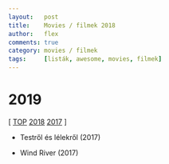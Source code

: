 ```yaml
---
layout:   post
title:    Movies / filmek 2018
author:   flex
comments: true
category: movies / filmek
tags:     [listák, awesome, movies, filmek]
---
```


<link rel='stylesheet' href='unitegallery/css/unite-gallery.css' type='text/css' /> 
<link rel='stylesheet' href='unitegallery/themes/default/ug-theme-default.css' type='text/css' /> 

<script type='text/javascript' src='unitegallery/js/jquery-11.0.min.js'></script>
<script type='text/javascript' src='unitegallery/js/unitegallery.min.js'></script> 
<script type='text/javascript' src='unitegallery/themes/tiles/ug-theme-tiles.js'></script>

# 2019

[ [TOP](TOP_movies.html) [2018](2018_movies.html) [2017](2017_movies.html) ]

<div id="gallery2019hu" style="display:none; margin-bottom: .7em; margin-left: 1.5%; margin-right: 1.5%; margin-top: .5em;">

<img alt="A martfűi rém (2016)" src="images/movies/2018/a_martfui_rem.jpg" data-image="images/movies/2018/a_martfui_rem_ORIGINAL.jpg" data-description="A martfűi rém (2016)">

</div>

<div class="newspaper2">

<ul>

<li>Testről és lélekről (2017)</li>

</ul>

</div>

<div id="gallery2019" style="display:none; margin-bottom: .7em; margin-left: 1.5%; margin-right: 1.5%; margin-top: .5em;">

<img alt="" src="images/movies/2018/wind_river.jpg" data-image="images/movies/2018/wind_river_ORIGINAL.jpg" data-description="">

</div>

<div class="newspaper2">

<ul>

<li>Wind River (2017)</li>

</ul>

</div>

<script type="text/javascript"> 
	
	jQuery( document ).ready( function() { jQuery( "#gallery2019hu" ).unitegallery( {

		tiles_space_between_cols:      10,
		tiles_justified_space_between: 10,
		//tiles_col_width:               500,
		tile_enable_shadow:            true,
			tile_shadow_h: 			   3,			//position of horizontal shadow
			tile_shadow_v: 			   3,			//position of vertical shadow
			tile_shadow_blur: 		   5,			//shadow blur
			tile_shadow_spread: 	   2,			//shadow spread
			tile_shadow_color: 		   "#2B2B2B",	//shadow color

		theme_gallery_padding:         0,
		tiles_type: 				   "justified",

		gallery_width: 				   "100%",
		tiles_exact_width: 			   false,

		gallery_control_keyboard: 	   true,

	} ) } );
										   
	jQuery( document ).ready( function() { jQuery( "#gallery2019" ).unitegallery( {

		tiles_space_between_cols:      10,
		tiles_justified_space_between: 10,
		//tiles_col_width:               500,
		tile_enable_shadow:            true,
			tile_shadow_h: 			   3,			//position of horizontal shadow
			tile_shadow_v: 			   3,			//position of vertical shadow
			tile_shadow_blur: 		   5,			//shadow blur
			tile_shadow_spread: 	   2,			//shadow spread
			tile_shadow_color: 		   "#2B2B2B",	//shadow color

		theme_gallery_padding:         0,
		tiles_type: 				   "justified",

		gallery_width: 				   "100%",
		tiles_exact_width: 			   false,

		gallery_control_keyboard:      true,

	} ) } );

</script>